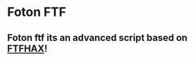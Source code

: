 # Foton FTF
## Foton ftf its an advanced script based on [FTFHAX](https://github.com/FieryWolfLevi/roblox-scripts/blob/main/FTFHAX.lua)!
